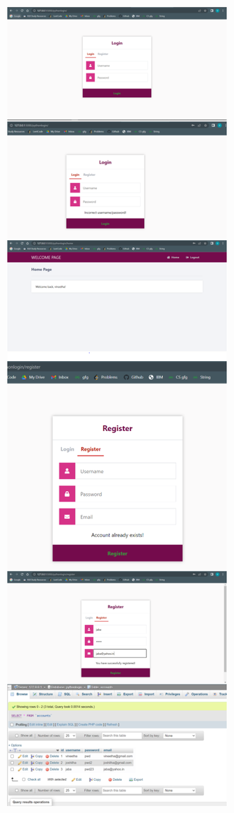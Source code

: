 <img src="./output/capture.png" alt="op1"/>
<img src="./output/capture1.png" alt="op2"/>
<img src="./output/capture2.png" alt="op3"/>
<img src="./output/capture3.png" alt="op4"/>
<img src="./output/capture4.png" alt="op5"/>
<img src="./output/capture5.png" alt="op6"/>

